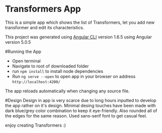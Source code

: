 # Transformers App

This is a simple app which shows the list of Transformers, let you add new transformer and edit its characteristics. 

This project was generated using [Angular CLI](https://github.com/angular/angular-cli) version 1.6.5  using Angular version 5.0.5

#Running the App

- Open terminal
- Navigate to root of downloaded folder
- run `npm install` to install node dependencies
- Run `ng serve --open`  to open app in your browser on address `http://localhost:4200/`

The app reloads automatically when changing any source file.

#Design
Design in app is very scarce due to long hours inputted to develop the app rather on it's design.
Minimal desing touches have been made with dark blue/grey color combination to keep it eye-friendly. 
Also rounded all of the edges for the same reason. 
Used sans-serif font to get casual feel. 

enjoy creating Transformers :)